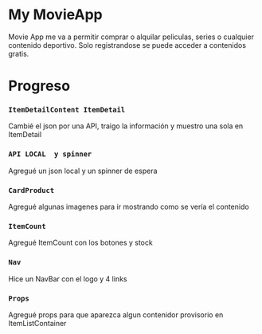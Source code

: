 # My MovieApp

Movie App me va a permitir comprar o alquilar peliculas, series o cualquier contenido deportivo.
Solo registrandose se puede acceder a contenidos gratis.

# Progreso

### `ItemDetailContent ItemDetail`

Cambié el json por una API, traigo la información y muestro una sola en ItemDetail

### `API LOCAL  y spinner`

Agregué un json local y un spinner de espera

### `CardProduct`

Agregué algunas imagenes para ir mostrando como se vería el contenido

### `ItemCount`

Agregué ItemCount con los botones y stock

### `Nav`

Hice un NavBar con el logo y 4 links

### `Props`

Agregué props para que aparezca algun contenidor provisorio en ItemListContainer
